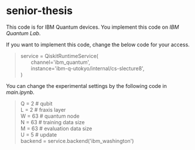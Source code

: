 # senior-thesis

This code is for IBM Quantum devices. You implement this code on *IBM Quantum Lab*.

If you want to implement this code, change the below code for your access.

> service = QiskitRuntimeService(<br>
&emsp;&emsp;channel='ibm_quantum',<br>
&emsp;&emsp;instance='ibm-q-utokyo/internal/cs-slecture8',<br>
)

You can change the experimental settings by the following code in *main.ipynb*.

> Q = 2 # qubit<br>
L = 2 # fraxis layer<br>
W = 63 # quantum node<br>
N = 63 # training data size<br>
M = 63 # evaluation data size<br>
U = 5 # update <br>
backend = service.backend('ibm_washington')
